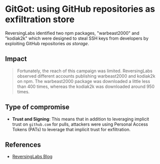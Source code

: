 <!-- cSpell:ignore warbeast -->

# GitGot: using GitHub repositories as exfiltration store

ReversingLabs identified two npm packages, "warbeast2000" and "kodiak2k" which
were designed to steal SSH keys from developers by exploiting GitHub
repositories _as storage_.

## Impact

> Fortunately, the reach of this campaign was limited. ReversingLabs observed
> different accounts publishing warbeast2000 and kodiak2k on npm. The
> warbeast2000 package was downloaded a little less than 400 times, whereas the
> kodiak2k was downloaded around 950 times.

## Type of compromise

- **Trust and Signing**: This means that in addition to leveraging implicit
trust on `github.com` for pulls, attackers were using Personal Access Tokens
(PATs) to leverage that implicit trust for exfiltration.

## References  

- [ReversingLabs Blog](https://www.reversinglabs.com/blog/gitgot-cybercriminals-using-github-to-store-stolen-data)
